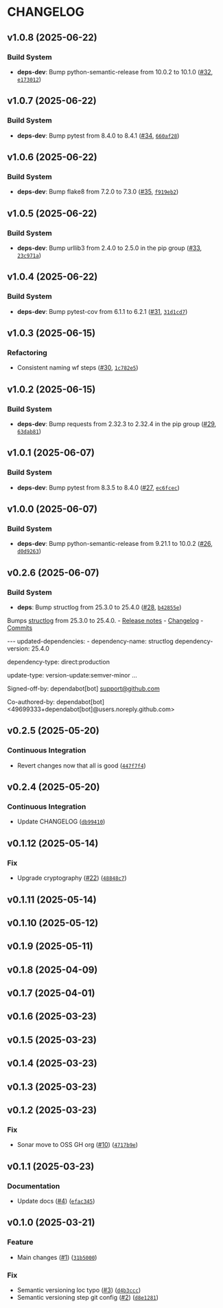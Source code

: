 # CHANGELOG

<!-- version list -->

## v1.0.8 (2025-06-22)

### Build System

- **deps-dev**: Bump python-semantic-release from 10.0.2 to 10.1.0
  ([#32](https://github.com/aqib-oss/windows-sonar-gh-actions/pull/32),
  [`e173012`](https://github.com/aqib-oss/windows-sonar-gh-actions/commit/e173012f673ccd3e2fe3b7aaace4b7f0e87e1ff9))


## v1.0.7 (2025-06-22)

### Build System

- **deps-dev**: Bump pytest from 8.4.0 to 8.4.1
  ([#34](https://github.com/aqib-oss/windows-sonar-gh-actions/pull/34),
  [`660af28`](https://github.com/aqib-oss/windows-sonar-gh-actions/commit/660af283dd75c598dad32e7cf8bd5c7e2025e9f3))


## v1.0.6 (2025-06-22)

### Build System

- **deps-dev**: Bump flake8 from 7.2.0 to 7.3.0
  ([#35](https://github.com/aqib-oss/windows-sonar-gh-actions/pull/35),
  [`f919eb2`](https://github.com/aqib-oss/windows-sonar-gh-actions/commit/f919eb2ab5ef5c03ec4dd1805e1e6db0182fd27f))


## v1.0.5 (2025-06-22)

### Build System

- **deps-dev**: Bump urllib3 from 2.4.0 to 2.5.0 in the pip group
  ([#33](https://github.com/aqib-oss/windows-sonar-gh-actions/pull/33),
  [`23c971a`](https://github.com/aqib-oss/windows-sonar-gh-actions/commit/23c971a1a78dc00408906bf0f029f5eaaede76bc))


## v1.0.4 (2025-06-22)

### Build System

- **deps-dev**: Bump pytest-cov from 6.1.1 to 6.2.1
  ([#31](https://github.com/aqib-oss/windows-sonar-gh-actions/pull/31),
  [`31d1cd7`](https://github.com/aqib-oss/windows-sonar-gh-actions/commit/31d1cd73743ccd0977ce055853f9a6e5916d5d87))


## v1.0.3 (2025-06-15)

### Refactoring

- Consistent naming wf steps ([#30](https://github.com/aqib-oss/windows-sonar-gh-actions/pull/30),
  [`1c782e5`](https://github.com/aqib-oss/windows-sonar-gh-actions/commit/1c782e56ecf96083115abb614a84a0bcc077e41f))


## v1.0.2 (2025-06-15)

### Build System

- **deps-dev**: Bump requests from 2.32.3 to 2.32.4 in the pip group
  ([#29](https://github.com/aqib-oss/windows-sonar-gh-actions/pull/29),
  [`63dab81`](https://github.com/aqib-oss/windows-sonar-gh-actions/commit/63dab819986748c2c72850f2a082292850db2539))


## v1.0.1 (2025-06-07)

### Build System

- **deps-dev**: Bump pytest from 8.3.5 to 8.4.0
  ([#27](https://github.com/aqib-oss/windows-sonar-gh-actions/pull/27),
  [`ec6fcec`](https://github.com/aqib-oss/windows-sonar-gh-actions/commit/ec6fcec063ea95ea7944018d5e57df513fe2d2b5))


## v1.0.0 (2025-06-07)

### Build System

- **deps-dev**: Bump python-semantic-release from 9.21.1 to 10.0.2
  ([#26](https://github.com/aqib-oss/windows-sonar-gh-actions/pull/26),
  [`d0d9263`](https://github.com/aqib-oss/windows-sonar-gh-actions/commit/d0d9263a63a4b0ff900b27d9dc1c06211f84565a))


## v0.2.6 (2025-06-07)

### Build System

- **deps**: Bump structlog from 25.3.0 to 25.4.0
  ([#28](https://github.com/aqib-oss/windows-sonar-gh-actions/pull/28),
  [`b42855e`](https://github.com/aqib-oss/windows-sonar-gh-actions/commit/b42855eadd3f15dd8f9bab6705551fad98edcb64))

Bumps [structlog](https://github.com/hynek/structlog) from 25.3.0 to 25.4.0. - [Release
  notes](https://github.com/hynek/structlog/releases) -
  [Changelog](https://github.com/hynek/structlog/blob/main/CHANGELOG.md) -
  [Commits](https://github.com/hynek/structlog/compare/25.3.0...25.4.0)

--- updated-dependencies: - dependency-name: structlog dependency-version: 25.4.0

dependency-type: direct:production

update-type: version-update:semver-minor ...

Signed-off-by: dependabot[bot] <support@github.com>

Co-authored-by: dependabot[bot] <49699333+dependabot[bot]@users.noreply.github.com>


## v0.2.5 (2025-05-20)

### Continuous Integration

- Revert changes now that all is good
  ([`447f7f4`](https://github.com/aqib-oss/windows-sonar-gh-actions/commit/447f7f449e7679336624b681701cfd4faca0184f))


## v0.2.4 (2025-05-20)

### Continuous Integration

- Update CHANGELOG
  ([`db99410`](https://github.com/aqib-oss/windows-sonar-gh-actions/commit/db994109cbcc994d9f3a3fcee1c1c9ae609b009f))


## v0.1.12 (2025-05-14)

### Fix

* Upgrade cryptography ([#22](https://github.com/aqib-oss/windows-sonar-gh-actions/issues/22)) ([`48848c7`](https://github.com/aqib-oss/windows-sonar-gh-actions/commit/48848c78a18bf65154208b1c5301d4a0969333c3))

## v0.1.11 (2025-05-14)



## v0.1.10 (2025-05-12)



## v0.1.9 (2025-05-11)



## v0.1.8 (2025-04-09)



## v0.1.7 (2025-04-01)



## v0.1.6 (2025-03-23)



## v0.1.5 (2025-03-23)



## v0.1.4 (2025-03-23)



## v0.1.3 (2025-03-23)



## v0.1.2 (2025-03-23)

### Fix

* Sonar move to OSS GH org ([#10](https://github.com/aqib-oss/windows-sonar-gh-actions/issues/10)) ([`4717b9e`](https://github.com/aqib-oss/windows-sonar-gh-actions/commit/4717b9ef1fdfdde6ec881728a4135da590a0540d))

## v0.1.1 (2025-03-23)

### Documentation

* Update docs ([#4](https://github.com/aqib-bhat/windows-sonar-gh-actions/issues/4)) ([`efac345`](https://github.com/aqib-bhat/windows-sonar-gh-actions/commit/efac3451e0135480bda686a19eac522042968b4b))

## v0.1.0 (2025-03-21)

### Feature

* Main changes ([#1](https://github.com/aqib-bhat/windows-sonar-gh-actions/issues/1)) ([`31b5000`](https://github.com/aqib-bhat/windows-sonar-gh-actions/commit/31b50004430a5c8a8dcb3fc02d75eb3e3ceb6c06))

### Fix

* Semantic versioning loc typo ([#3](https://github.com/aqib-bhat/windows-sonar-gh-actions/issues/3)) ([`d4b3ccc`](https://github.com/aqib-bhat/windows-sonar-gh-actions/commit/d4b3ccc785938383807a9f8507febe8b1e1338fa))
* Semantic versioning step git config ([#2](https://github.com/aqib-bhat/windows-sonar-gh-actions/issues/2)) ([`d8e1281`](https://github.com/aqib-bhat/windows-sonar-gh-actions/commit/d8e12813f343126ec72dff30a356486c07ea9d87))

